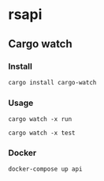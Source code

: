 # rsapi

## Cargo watch

### Install
``` sh
cargo install cargo-watch
```

### Usage
`cargo watch -x run`

`cargo watch -x test`


### Docker

``` sh
docker-compose up api
```